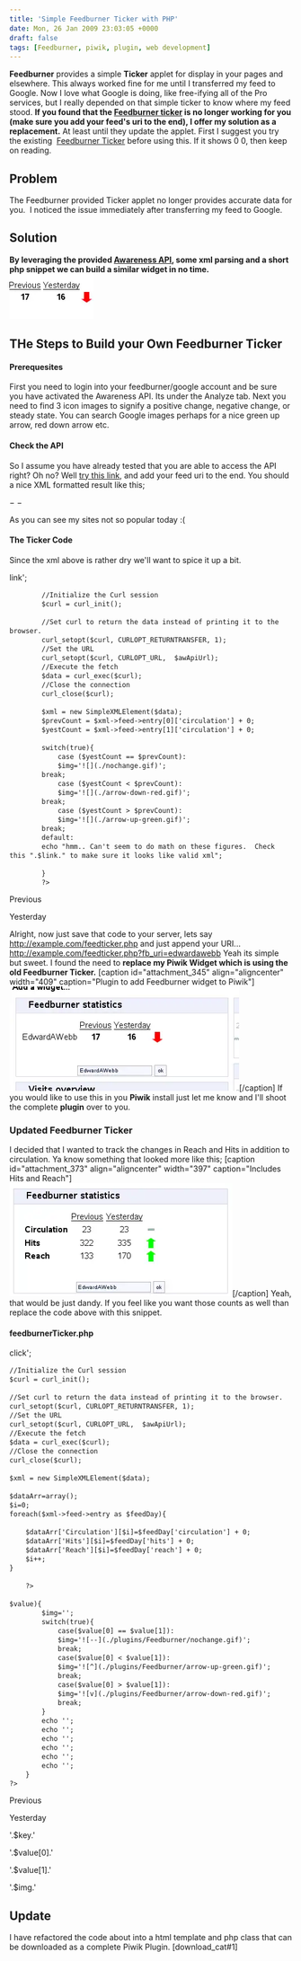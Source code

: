 ```yaml
---
title: 'Simple Feedburner Ticker with PHP'
date: Mon, 26 Jan 2009 23:03:05 +0000
draft: false
tags: [Feedburner, piwik, plugin, web development]
---
```


**Feedburner** provides a simple **Ticker** applet for display in your pages and elsewhere. This always worked fine for me until I transferred my feed to Google. Now I love what Google is doing, like free-ifying all of the Pro services, but I really depended on that simple ticker to know where my feed stood. **If you found that the [Feedburner ticker](http://www.feedburner.com/fb/ticker/api-ticker2.jsp?uris= "Add your feed name to the end of the address in the new window.")[](http://www.feedburner.com/fb/ticker/api-ticker2.jsp?uris= "Add your feed name to the end of the address in the new window.") is no longer working for you (make sure you add your feed's uri to the end), I offer my solution as a replacement.** At least until they update the applet. First I suggest you try the existing  [Feedburner Ticker](http://www.feedburner.com/fb/ticker/api-ticker2.jsp?uris= "Add your feed name to the end of the address in the new window.") before using this. If it shows 0 0, then keep on reading.

Problem
-------

The Feedburner provided Ticker applet no longer provides accurate data for you.  I noticed the issue immediately after transferring my feed to Google.

Solution
--------

**By leveraging the provided [Awareness API](http://code.google.com/apis/feedburner/awareness_api.html "Learn more about Google Feedburners Awareness API"), some xml parsing and a short php snippet we can build a similar widget in no time.** ![Simple Feedburner Widget](feedwidget1-150x80.webp "Simple Feedburner Widget")

THe Steps to Build your Own Feedburner Ticker
---------------------------------------------

#### Prerequesites

First you need to login into your feedburner/google account and be sure you have activated the Awareness API. Its under the Analyze tab. Next you need to find 3 icon images to signify a positive change, negative change, or steady state. You can search Google images perhaps for a nice green up arrow, red down arrow etc.

#### Check the API

So I assume you have already tested that you are able to access the API right? Oh no? Well [try this link](https://feedburner.google.com/api/awareness/1.0/GetFeedData?uri=YOUR_URI_HERE "Be sure to change the uri to reflect your own feed!"), and add your feed uri to the end. You should  a nice XML formatted result like this;

 −
− 

As you can see my sites not so popular today :(

#### The Ticker Code

Since the xml above is rather dry we'll want to spice it up a bit.

link';
			
			//Initialize the Curl session
			$curl = curl_init();
			
			//Set curl to return the data instead of printing it to the browser.
			curl_setopt($curl, CURLOPT_RETURNTRANSFER, 1);
			//Set the URL
			curl_setopt($curl, CURLOPT_URL,  $awApiUrl);
			//Execute the fetch
			$data = curl_exec($curl);
			//Close the connection
			curl_close($curl);
			
			$xml = new SimpleXMLElement($data);
			$prevCount = $xml->feed->entry[0]['circulation'] + 0;
			$yestCount = $xml->feed->entry[1]['circulation'] + 0;
			
			switch(true){
				case ($yestCount == $prevCount):
				$img='![](./nochange.gif)';
			break;
				case ($yestCount < $prevCount):
				$img='![](./arrow-down-red.gif)';
			break;
				case ($yestCount > $prevCount):
				$img='![](./arrow-up-green.gif)';
			break;
			default:
			echo "hmm.. Can't seem to do math on these figures.  Check this ".$link." to make sure it looks like valid xml";
			
			}
			?>
			
			

			

			

Previous

Yesterday

			

			

			

Alright, now just save that code to your server, lets say http://example.com/feedticker.php and just append your URI... http://example.com/feedticker.php?fb_uri=edwardawebb Yeah its simple but sweet. I found the need to **replace my Piwik Widget which is using the old Feedburner Ticker.** [caption id="attachment_345" align="aligncenter" width="409" caption="Plugin to add Feedburner widget to Piwik"]![Plugin to add Feedburner widget to Piwik](feedwidget3.webp "Plugin to add Feedburner widget to Piwik")[/caption] If you would like to use this in you **Piwik** install just let me know and I'll shoot the complete **plugin** over to you.  
  

### Updated Feedburner Ticker

I decided that I wanted to track the changes in Reach and Hits in addition to circulation. Ya know something that looked more like this; [caption id="attachment_373" align="aligncenter" width="397" caption="Includes Hits and Reach"]![Includes Hits and Reach](feedwidget11.webp "Feedburner Ticker")[/caption] Yeah, that would be just dandy. If you feel like you want those counts as well than replace the code above with this snippet.

#### feedburnerTicker.php

click';
			
	//Initialize the Curl session
	$curl = curl_init();
			
	//Set curl to return the data instead of printing it to the browser.
	curl_setopt($curl, CURLOPT_RETURNTRANSFER, 1);
	//Set the URL
	curl_setopt($curl, CURLOPT_URL,  $awApiUrl);
	//Execute the fetch
	$data = curl_exec($curl);
	//Close the connection
	curl_close($curl);
			
	$xml = new SimpleXMLElement($data);

	$dataArr=array();
	$i=0;
	foreach($xml->feed->entry as $feedDay){
				
		$dataArr['Circulation'][$i]=$feedDay['circulation'] + 0;
		$dataArr['Hits'][$i]=$feedDay['hits'] + 0;
		$dataArr['Reach'][$i]=$feedDay['reach'] + 0;
		$i++;
	}
		
		?>
			
	$value){
			$img='';
			switch(true){
				case($value[0] == $value[1]):
				$img='![--](./plugins/Feedburner/nochange.gif)';
				break;
				case($value[0] < $value[1]):
				$img='![^](./plugins/Feedburner/arrow-up-green.gif)';
				break;
				case($value[0] > $value[1]):
				$img='![v](./plugins/Feedburner/arrow-down-red.gif)';
				break;
			}
			echo '';
			echo '';
			echo '';
			echo '';
			echo '';
			echo '';
		}
	?>
			
	

	

		

Previous

Yesterday

	

	

'.$key.'

'.$value[0].'

'.$value[1].'

'.$img.'

Update
------

I have refactored the code about into a html template and php class that can be downloaded as a complete Piwik Plugin. [download_cat#1]
